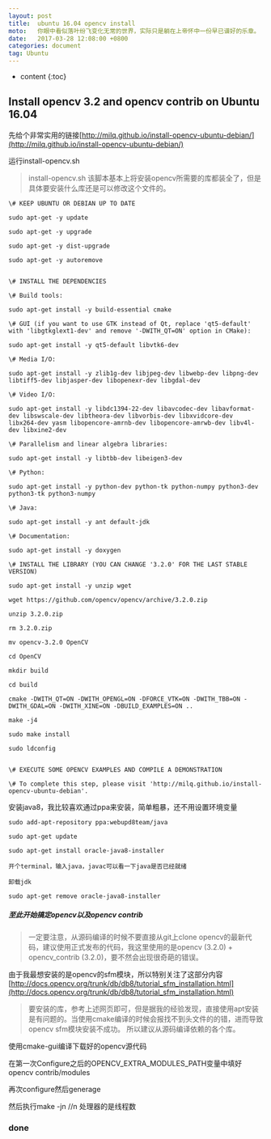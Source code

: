 ```yaml
---
layout: post
title:  ubuntu 16.04 opencv install
moto:	你眼中看似落叶纷飞变化无常的世界，实际只是躺在上帝怀中一份早已谱好的乐章。
date:   2017-03-28 12:08:00 +0800
categories: document
tag: Ubuntu
---
```


* content
{:toc}

## Install opencv 3.2 and opencv contrib on Ubuntu 16.04

先给个非常实用的链接[http://milq.github.io/install-opencv-ubuntu-debian/](http://milq.github.io/install-opencv-ubuntu-debian/)

运行install-opencv.sh

>	install-opencv.sh 该脚本基本上将安装opencv所需要的库都装全了，但是具体要安装什么库还是可以修改这个文件的。


```
\# KEEP UBUNTU OR DEBIAN UP TO DATE

sudo apt-get -y update

sudo apt-get -y upgrade

sudo apt-get -y dist-upgrade

sudo apt-get -y autoremove


\# INSTALL THE DEPENDENCIES

\# Build tools:

sudo apt-get install -y build-essential cmake

\# GUI (if you want to use GTK instead of Qt, replace 'qt5-default' with 'libgtkglext1-dev' and remove '-DWITH_QT=ON' option in CMake):

sudo apt-get install -y qt5-default libvtk6-dev

\# Media I/O:

sudo apt-get install -y zlib1g-dev libjpeg-dev libwebp-dev libpng-dev libtiff5-dev libjasper-dev libopenexr-dev libgdal-dev

\# Video I/O:

sudo apt-get install -y libdc1394-22-dev libavcodec-dev libavformat-dev libswscale-dev libtheora-dev libvorbis-dev libxvidcore-dev libx264-dev yasm libopencore-amrnb-dev libopencore-amrwb-dev libv4l-dev libxine2-dev

\# Parallelism and linear algebra libraries:

sudo apt-get install -y libtbb-dev libeigen3-dev

\# Python:

sudo apt-get install -y python-dev python-tk python-numpy python3-dev python3-tk python3-numpy

\# Java:

sudo apt-get install -y ant default-jdk

\# Documentation:

sudo apt-get install -y doxygen

\# INSTALL THE LIBRARY (YOU CAN CHANGE '3.2.0' FOR THE LAST STABLE VERSION)

sudo apt-get install -y unzip wget

wget https://github.com/opencv/opencv/archive/3.2.0.zip

unzip 3.2.0.zip

rm 3.2.0.zip

mv opencv-3.2.0 OpenCV

cd OpenCV

mkdir build

cd build

cmake -DWITH_QT=ON -DWITH_OPENGL=ON -DFORCE_VTK=ON -DWITH_TBB=ON -DWITH_GDAL=ON -DWITH_XINE=ON -DBUILD_EXAMPLES=ON ..

make -j4

sudo make install

sudo ldconfig


\# EXECUTE SOME OPENCV EXAMPLES AND COMPILE A DEMONSTRATION

\# To complete this step, please visit 'http://milq.github.io/install-opencv-ubuntu-debian'.
```


安装java8，我比较喜欢通过ppa来安装，简单粗暴，还不用设置环境变量

```
sudo add-apt-repository ppa:webupd8team/java

sudo apt-get update

sudo apt-get install oracle-java8-installer 

开个terminal，输入java，javac可以看一下java是否已经就绪

卸载jdk

sudo apt-get remove oracle-java8-installer
```

##### 至此开始搞定opencv以及opencv contrib

>	一定要注意，从源码编译的时候不要直接从git上clone opencv的最新代码，建议使用正式发布的代码，我这里使用的是opencv (3.2.0) + opencv_contrib (3.2.0)，要不然会出现很奇葩的错误。

由于我最想安装的是opencv的sfm模块，所以特别关注了这部分内容[http://docs.opencv.org/trunk/db/db8/tutorial_sfm_installation.html](http://docs.opencv.org/trunk/db/db8/tutorial_sfm_installation.html)

>	要安装的库，参考上述网页即可，但是据我的经验发现，直接使用apt安装是有问题的。当使用cmake编译的时候会报找不到头文件的的错，进而导致opencv sfm模块安装不成功。
所以建议从源码编译依赖的各个库。

使用cmake-gui编译下载好的opencv源代码

在第一次Configure之后的OPENCV_EXTRA_MODULES_PATH变量中填好opencv contrib/modules

再次configure然后generage

然后执行make -jn //n 处理器的是线程数

###	done


